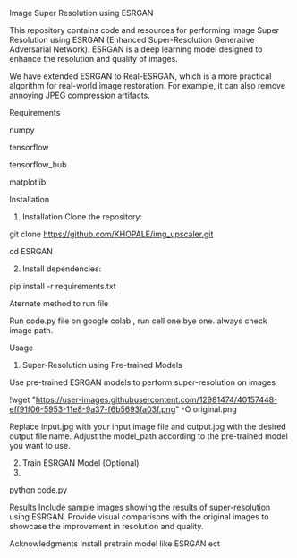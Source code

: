 Image Super Resolution using ESRGAN


This repository contains code and resources for performing Image Super Resolution using ESRGAN (Enhanced Super-Resolution Generative Adversarial Network). ESRGAN is a deep learning model designed to enhance the resolution and quality of images.

We have extended ESRGAN to Real-ESRGAN, which is a more practical algorithm for real-world image restoration. For example, it can also remove annoying JPEG compression artifacts.

Requirements


numpy

tensorflow

tensorflow_hub

matplotlib

Installation


1) Installation Clone the repository:

git clone https://github.com/KHOPALE/img_upscaler.git

cd ESRGAN

2) Install dependencies:

pip install -r requirements.txt


Aternate method to run file

Run code.py file on google colab , run cell one bye one. always check image path.

Usage


1) Super-Resolution using Pre-trained Models

Use pre-trained ESRGAN models to perform super-resolution on images

!wget "https://user-images.githubusercontent.com/12981474/40157448-eff91f06-5953-11e8-9a37-f6b5693fa03f.png" -O original.png

Replace input.jpg with your input image file and output.jpg with the desired output file name. Adjust the model_path according to the pre-trained model you want to use.

2) Train ESRGAN Model (Optional)
3) 
python code.py


Results
Include sample images showing the results of super-resolution using ESRGAN. Provide visual comparisons with the original images to showcase the improvement in resolution and quality.


Acknowledgments
Install pretrain model like ESRGAN ect

